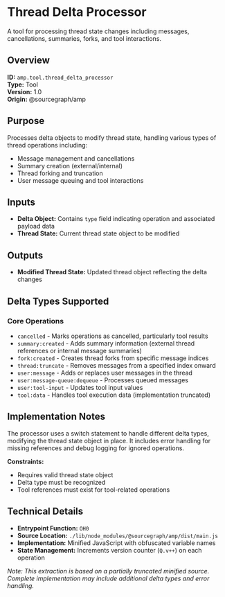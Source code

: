 # Thread Delta Processor

A tool for processing thread state changes including messages, cancellations, summaries, forks, and tool interactions.

## Overview

**ID:** `amp.tool.thread_delta_processor`  
**Type:** Tool  
**Version:** 1.0  
**Origin:** @sourcegraph/amp  

## Purpose

Processes delta objects to modify thread state, handling various types of thread operations including:
- Message management and cancellations
- Summary creation (external/internal) 
- Thread forking and truncation
- User message queuing and tool interactions

## Inputs

- **Delta Object:** Contains `type` field indicating operation and associated payload data
- **Thread State:** Current thread state object to be modified

## Outputs

- **Modified Thread State:** Updated thread object reflecting the delta changes

## Delta Types Supported

### Core Operations
- `cancelled` - Marks operations as cancelled, particularly tool results
- `summary:created` - Adds summary information (external thread references or internal message summaries)
- `fork:created` - Creates thread forks from specific message indices
- `thread:truncate` - Removes messages from a specified index onward
- `user:message` - Adds or replaces user messages in the thread
- `user:message-queue:dequeue` - Processes queued messages
- `user:tool-input` - Updates tool input values
- `tool:data` - Handles tool execution data (implementation truncated)

## Implementation Notes

The processor uses a switch statement to handle different delta types, modifying the thread state object in place. It includes error handling for missing references and debug logging for ignored operations.

**Constraints:**
- Requires valid thread state object
- Delta type must be recognized
- Tool references must exist for tool-related operations

## Technical Details

- **Entrypoint Function:** `OH0`
- **Source Location:** `./lib/node_modules/@sourcegraph/amp/dist/main.js`
- **Implementation:** Minified JavaScript with obfuscated variable names
- **State Management:** Increments version counter (`Q.v++`) on each operation

*Note: This extraction is based on a partially truncated minified source. Complete implementation may include additional delta types and error handling.*